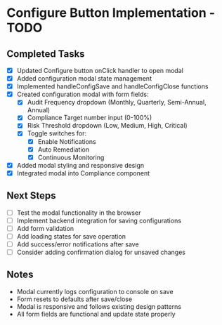 # Configure Button Implementation - TODO

## Completed Tasks
- [x] Updated Configure button onClick handler to open modal
- [x] Added configuration modal state management
- [x] Implemented handleConfigSave and handleConfigClose functions
- [x] Created configuration modal with form fields:
  - [x] Audit Frequency dropdown (Monthly, Quarterly, Semi-Annual, Annual)
  - [x] Compliance Target number input (0-100%)
  - [x] Risk Threshold dropdown (Low, Medium, High, Critical)
  - [x] Toggle switches for:
    - [x] Enable Notifications
    - [x] Auto Remediation
    - [x] Continuous Monitoring
- [x] Added modal styling and responsive design
- [x] Integrated modal into Compliance component

## Next Steps
- [ ] Test the modal functionality in the browser
- [ ] Implement backend integration for saving configurations
- [ ] Add form validation
- [ ] Add loading states for save operation
- [ ] Add success/error notifications after save
- [ ] Consider adding confirmation dialog for unsaved changes

## Notes
- Modal currently logs configuration to console on save
- Form resets to defaults after save/close
- Modal is responsive and follows existing design patterns
- All form fields are functional and update state properly

